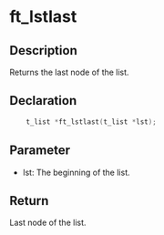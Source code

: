 # ft_lstlast

## Description
Returns the last node of the list.

## Declaration 
```c
	t_list *ft_lstlast(t_list *lst);
```

## Parameter 
- lst: The beginning of the list.

## Return 
Last node of the list.